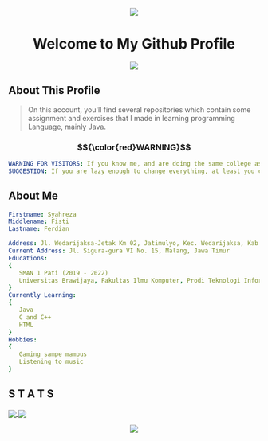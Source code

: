 
<p align="center">
  <img src="https://capsule-render.vercel.app/api?text=Hello%20Everyone!&animation=scaleIn&type=waving&color=timeAuto&height=150&fontAlign=50&stroke=FFFFFF&fontAlignY=40&fontSize=70"/>
</p>

<h1 align = "center"><b>Welcome to My Github Profile</b></h1>
<p align = "center">
  <img src = "https://i.postimg.cc/Sx2pgCTx/hello-World.gif" />
</p>

## About This Profile

> On this account, you'll find several repositories which contain some assignment and exercises that I made in learning programming Language, mainly Java. 

### $${\color{red}WARNING}$$
```yaml
WARNING FOR VISITORS: If you know me, and are doing the same college assignment, please do NOT copy exactly the same as what's in my repository!
SUGGESTION: If you are lazy enough to change everything, at least you can change the variable and method names
```

## About Me
```yaml
Firstname: Syahreza
Middlename: Fisti
Lastname: Ferdian

Address: Jl. Wedarijaksa-Jetak Km 02, Jatimulyo, Kec. Wedarijaksa, Kab. Pati, Jawa Tengah
Current Address: Jl. Sigura-gura VI No. 15, Malang, Jawa Timur
Educations:
{
   SMAN 1 Pati (2019 - 2022)
   Universitas Brawijaya, Fakultas Ilmu Komputer, Prodi Teknologi Informasi
}
Currently Learning:
{
   Java
   C and C++
   HTML
}
Hobbies:
{
   Gaming sampe mampus
   Listening to music
}
```
## S T A T S
<a href="https://github.com/anuraghazra/github-readme-stats">
  <img align="center" src="https://github-readme-stats.vercel.app/api?username=Syahreza-Ferdian&show_icons=true&theme=tokyonight" />
</a>
<a href="https://github.com/anuraghazra/convoychat">
  <img align="center" src="https://github-readme-stats.vercel.app/api/top-langs/?username=Syahreza-Ferdian&layout=compact" />
</a>


<p align = "Center">
    <img src="https://capsule-render.vercel.app/api?type=waving&color=auto&height=100&section=footer&rotate=180" />
</p>
